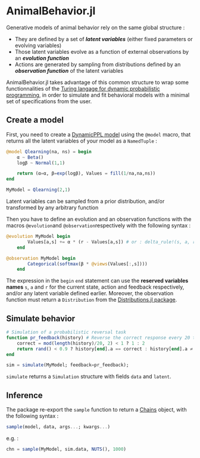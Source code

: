 # AnimalBehavior.jl
Generative models of animal behavior rely on the same global structure : 
- They are defined by a set of ***latent variables*** (either fixed parameters or evolving variables)
- Those latent variables evolve as a function of external observations by an ***evolution function***
- Actions are generated by sampling from distributions defined by an ***observation function*** of the latent variables

AnimalBehavior.jl takes advantage of this common structure to wrap some functionnalities of the [Turing langage for dynamic probabilistic programming](https://github.com/TuringLang), in order to simulate and fit behavioral models with a minimal set of specifications from the user.


## Create a model
First, you need to create a [DynamicPPL model](https://github.com/TuringLang) using the ```@model``` macro, that returns all the latent variables of your model as a ```NamedTuple``` : 
```julia
@model Qlearning(na, ns) = begin
    α ~ Beta()
    logβ ~ Normal(1,1)

    return (α=α, β=exp(logβ), Values = fill(1/na,na,ns))
end

MyModel = Qlearning(2,1)

```

Latent variables can be sampled from a prior distribution, and/or transformed by any arbitrary function 

Then you have to define an evolution and an observation functions with the macros ```@evolution```and ```@observation```respectively with the following syntax : 
```julia
@evolution MyModel begin 
        Values[a,s] += α * (r - Values[a,s]) # or : delta_rule!(s, a, r, Values, α)
    end

@observation MyModel begin
        Categorical(softmax(β * @views(Values[:,s])))
    end
```

The expression in the ```begin``` ```end``` statement can use the **reserved variables names** ```s```, ```a``` and ```r``` for the current state, action and feedback respectively, and/or any latent variable defined earlier.
Moreover, the observation function must return a ```Distribution``` from the [Distributions.jl package](https://github.com/JuliaStats/Distributions.jl).

## Simulate behavior
```julia
# Simulation of a probabilistic reversal task
function pr_feedback(history) # Reverse the correct response every 20 trials
    correct = mod(length(history)/20, 2) < 1 ? 1 : 2
    return rand() < 0.9 ? history[end].a == correct : history[end].a ≠ correct 
end

sim = simulate(MyModel; feedback=pr_feedback);
```
```simulate``` returns a ```Simulation``` structure with fields ```data``` and ```latent```.

## Inference
The package re-export the ```sample``` function to return a [Chains](https://github.com/TuringLang/MCMCChains.jl) object, with the following syntax : 
```julia
sample(model, data, args...; kwargs...)
```
e.g. : 
```julia
chn = sample(MyModel, sim.data, NUTS(), 1000)
```

